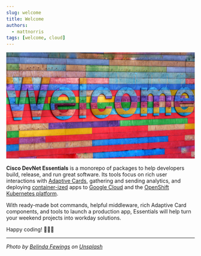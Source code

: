 ```yaml
---
slug: welcome
title: Welcome
authors:
  - mattnorris
tags: [welcome, cloud]
---
```


![Hola](unsplash_welcome_6wAGwpsXHE0.jpg)

**Cisco DevNet Essentials** is a monorepo of packages to help developers build, release, and run great software. Its tools focus on rich user interactions with [Adaptive Cards](https://adaptivecards.io/), gathering and sending analytics, and deploying [container-ized](https://www.docker.com/) apps to [Google Cloud](https://cloud.google.com/) and the [OpenShift Kubernetes platform](https://www.redhat.com/en/technologies/cloud-computing/openshift).

<!--truncate-->

With ready-made bot commands, helpful middleware, rich Adaptive Card components, and tools to launch a production app, Essentials will help turn your weekend projects into workday solutions.

Happy coding! 👩🏾‍💻

---

_Photo by <a href="https://unsplash.com/@bel2000a?utm_source=unsplash&utm_medium=referral&utm_content=creditCopyText">Belinda Fewings</a> on <a href="https://unsplash.com/s/photos/welcome?utm_source=unsplash&utm_medium=referral&utm_content=creditCopyText">Unsplash</a>_
